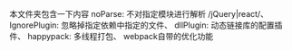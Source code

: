 本文件夹包含一下内容
noParse: 不对指定模块进行解析 /jQuery|react/、
IgnorePlugin: 忽略掉指定依赖中指定的文件、
dllPlugin: 动态链接库的配置插件、
happypack: 多线程打包、
webpack自带的优化功能